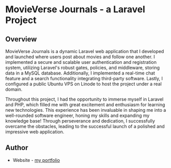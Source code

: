# MovieVerse Journals - a Laravel Project

## Overview
MovieVerse Journals is a dynamic Laravel web application that I developed and launched where users post about movies and follow one another. I implemented a secure and scalable user authentication and registration system, utilizing Laravel's robust gates, policies, and middleware, storing data in a MySQL database. Additionally, I implemented a real-time chat feature and a search functionality integrating third-party software. Lastly, I configured a public Ubuntu VPS on Linode to host the project under a real domain.

Throughout this project, I had the opportunity to immerse myself in Laravel and PHP, which filled me with great excitement and enthusiasm for learning new technologies. This experience has been invaluable in shaping me into a well-rounded software engineer, honing my skills and expanding my knowledge base! Through perseverance and dedication, I successfully overcame the obstacles, leading to the successful launch of a polished and impressive web application.


## Author

- Website - [my portfolio](https://www.santiagomorales.netlify.app/)
